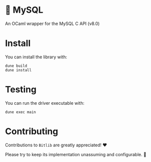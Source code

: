 # 🥞 MySQL

An OCaml wrapper for the MySQL C API (v8.0)

# Install
You can install the library with:

    dune build
    dune install

# Testing
You can run the driver executable with:

    dune exec main

# Contributing

Contributions to `Bitlib` are greatly appreciated! ❤️ 

Please try to keep its implementation unassuming and configurable. 🙂
